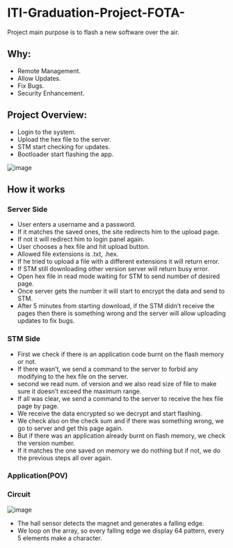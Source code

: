 # ITI-Graduation-Project-FOTA-
Project main purpose is to flash a new software over the air.

## Why:
- Remote Management.
- Allow Updates.
- Fix Bugs.
- Security Enhancement.

## Project Overview:
- Login to the system.
- Upload the hex file to the server.
- STM start checking for updates.
- Bootloader start flashing the app.

![image](https://user-images.githubusercontent.com/32434683/112478577-d55c7700-8d7c-11eb-96ed-ee29a7a11d16.png)


## How it works
### Server Side
- User enters a username and a password.
- If it matches the saved ones, the site redirects him to the upload page.
- If not it will redirect him to login panel again.
- User chooses a hex file and hit upload button.
- Allowed file extensions is .txt, .hex.
- If he tried to upload a file with a different extensions it will return error.
- If STM still downloading other version server will return busy error.
- Open hex file in read mode waiting for STM to send number of desired page.
- Once server gets the number it will start to encrypt the data and send to STM.
- After 5 minutes from starting download, if the STM didn’t receive the pages then there is something wrong and the server will allow uploading updates to fix bugs.
### STM Side
- First we check if there is an application code burnt on the flash memory or not.
- If there wasn’t, we send a command to the server to forbid any modifying to the hex file on the server.
- second we read num. of version and we also read size of file to make sure it doesn’t exceed the maximum range.
- If all was clear, we send a command to the server to receive the hex file page by page.
- We receive the data encrypted so we decrypt and start flashing.
- We check also on the check sum and if there was something wrong, we go to server and get this page again.
- But if there was an application already burnt on flash memory, we check the version number.
- If it matches the one saved on memory we do nothing but if not, we do the previous steps all over again.
### Application(POV)
### Circuit
![image](https://user-images.githubusercontent.com/32434683/112479574-da6df600-8d7d-11eb-86a8-4fc204a73be1.png)
- The hall sensor detects the magnet and generates a falling edge.
- We loop on the array, so every falling edge we display 64 pattern, every 5 elements make a character.




